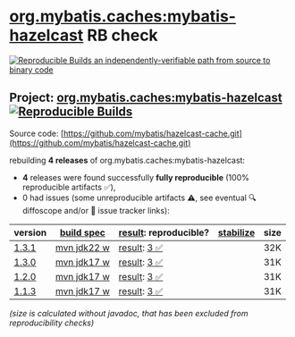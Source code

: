[org.mybatis.caches:mybatis-hazelcast](https://central.sonatype.com/artifact/org.mybatis.caches/mybatis-hazelcast/versions) RB check
=======

[![Reproducible Builds](https://reproducible-builds.org/images/logos/rb.svg) an independently-verifiable path from source to binary code](https://reproducible-builds.org/)

## Project: [org.mybatis.caches:mybatis-hazelcast](https://central.sonatype.com/artifact/org.mybatis.caches/mybatis-hazelcast/versions) [![Reproducible Builds](https://img.shields.io/endpoint?url=https://raw.githubusercontent.com/jvm-repo-rebuild/reproducible-central/master/content/org/mybatis/caches/mybatis-hazelcast/badge.json)](https://github.com/jvm-repo-rebuild/reproducible-central/blob/master/content/org/mybatis/caches/mybatis-hazelcast/README.md)

Source code: [https://github.com/mybatis/hazelcast-cache.git](https://github.com/mybatis/hazelcast-cache.git)

rebuilding **4 releases** of org.mybatis.caches:mybatis-hazelcast:
- **4** releases were found successfully **fully reproducible** (100% reproducible artifacts :white_check_mark:),
- 0 had issues (some unreproducible artifacts :warning:, see eventual :mag: diffoscope and/or :memo: issue tracker links):

| version | [build spec](/BUILDSPEC.md) | [result](https://reproducible-builds.org/docs/jvm/): reproducible? | [stabilize](https://github.com/google/oss-rebuild/blob/main/cmd/stabilize/README.md) | size |
| -- | --------- | ------ | ------ | -- |
| [1.3.1](https://central.sonatype.com/artifact/org.mybatis.caches/mybatis-hazelcast/1.3.1/pom) | [mvn jdk22 w](mybatis-hazelcast-1.3.1.buildspec) | [result](mybatis-hazelcast-1.3.1.buildinfo): [3 :white_check_mark: ](mybatis-hazelcast-1.3.1.buildcompare) | | 32K |
| [1.3.0](https://central.sonatype.com/artifact/org.mybatis.caches/mybatis-hazelcast/1.3.0/pom) | [mvn jdk17 w](mybatis-hazelcast-1.3.0.buildspec) | [result](mybatis-hazelcast-1.3.0.buildinfo): [3 :white_check_mark: ](mybatis-hazelcast-1.3.0.buildcompare) | | 31K |
| [1.2.0](https://central.sonatype.com/artifact/org.mybatis.caches/mybatis-hazelcast/1.2.0/pom) | [mvn jdk17 w](mybatis-hazelcast-1.2.0.buildspec) | [result](mybatis-hazelcast-1.2.0.buildinfo): [3 :white_check_mark: ](mybatis-hazelcast-1.2.0.buildcompare) | | 31K |
| [1.1.3](https://central.sonatype.com/artifact/org.mybatis.caches/mybatis-hazelcast/1.1.3/pom) | [mvn jdk17 w](mybatis-hazelcast-1.1.3.buildspec) | [result](mybatis-hazelcast-1.1.3.buildinfo): [3 :white_check_mark: ](mybatis-hazelcast-1.1.3.buildcompare) | | 31K |

<i>(size is calculated without javadoc, that has been excluded from reproducibility checks)</i>

